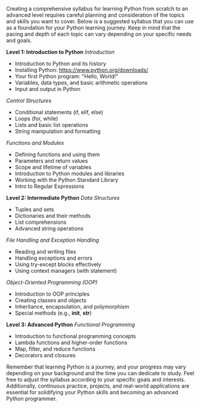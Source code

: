 Creating a comprehensive syllabus for learning Python from scratch to an advanced level requires careful planning and consideration of the topics and skills you want to cover. Below is a suggested syllabus that you can use as a foundation for your Python learning journey. Keep in mind that the pacing and depth of each topic can vary depending on your specific needs and goals.

**Level 1: Introduction to Python**
*Introduction*
- Introduction to Python and its history
- Installing Python: https://www.python.org/downloads/
- Your first Python program: "Hello, World!"
- Variables, data types, and basic arithmetic operations
- Input and output in Python

*Control Structures*
- Conditional statements (if, elif, else)
- Loops (for, while)
- Lists and basic list operations
- String manipulation and formatting

*Functions and Modules*
- Defining functions and using them
- Parameters and return values
- Scope and lifetime of variables
- Introduction to Python modules and libraries
- Working with the Python Standard Library
- Intro to Regular Expressions

**Level 2: Intermediate Python**
*Data Structures*
- Tuples and sets
- Dictionaries and their methods
- List comprehensions
- Advanced string operations

*File Handling and Exception Handling*
- Reading and writing files
- Handling exceptions and errors
- Using try-except blocks effectively
- Using context managers (with statement)

*Object-Oriented Programming (OOP)*
- Introduction to OOP principles
- Creating classes and objects
- Inheritance, encapsulation, and polymorphism
- Special methods (e.g., __init__, __str__)

**Level 3: Advanced Python**
*Functional Programming*
- Introduction to functional programming concepts
- Lambda functions and higher-order functions
- Map, filter, and reduce functions
- Decorators and closures


Remember that learning Python is a journey, and your progress may vary depending on your background and the time you can dedicate to study. Feel free to adjust the syllabus according to your specific goals and interests. Additionally, continuous practice, projects, and real-world applications are essential for solidifying your Python skills and becoming an advanced Python programmer.